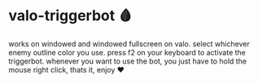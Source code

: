 # valo-triggerbot 🩸
works on windowed and windowed fullscreen on valo. 
select whichever enemy outline color you use. 
press f2 on your keyboard to activate the triggerbot. 
whenever you want to use the bot, you just have to hold the mouse right click,
thats it, enjoy ❤
